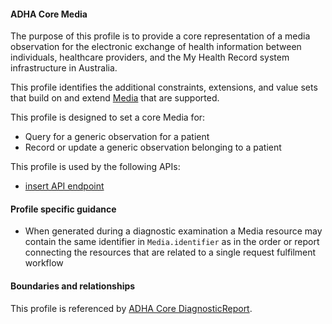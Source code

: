 #### ADHA Core Media
The purpose of this profile is to provide a core representation of a media observation for the electronic exchange of health information between individuals, healthcare providers, and the My Health Record system infrastructure in Australia.

This profile identifies the additional constraints, extensions, and value sets that build on and extend [Media](http://hl7.org/fhir/R4/media.html) that are supported. 

This profile is designed to set a core Media for:
* Query for a generic observation for a patient
* Record or update a generic observation belonging to a patient

This profile is used by the following APIs:
* [insert API endpoint](StructureDefinition-TBD-1.html)


#### Profile specific guidance
- When generated during a diagnostic examination a Media resource may contain the same identifier in `Media.identifier` as in the order or report connecting the resources that are related to a single request fulfilment workflow



#### Boundaries and relationships
This profile is referenced by 
[ADHA Core DiagnosticReport](StructureDefinition-dh-diagnosticreport-core-1.html). 
